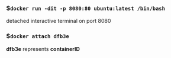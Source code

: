 ### $`docker run -dit -p 8080:80 ubuntu:latest /bin/bash`
detached interactive terminal on port 8080  
  
### $`docker attach dfb3e`
__dfb3e__ represents __containerID__
    
